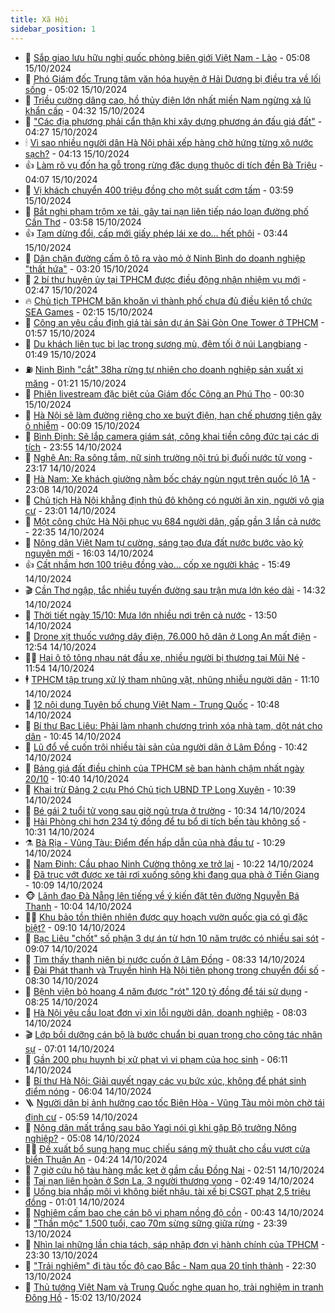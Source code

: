 ```yaml
---
title: Xã Hội
sidebar_position: 1
---
```


<!-- dantri-xa-hoi:START -->
- 🫣 [Sắp giao lưu hữu nghị quốc phòng biên giới Việt Nam - Lào](https://dantri.com.vn/xa-hoi/sap-giao-luu-huu-nghi-quoc-phong-bien-gioi-viet-nam-lao-20241015114752853.htm) - 05:08 15/10/2024
- 💼 [Phó Giám đốc Trung tâm văn hóa huyện ở Hải Dương bị điều tra về lối sống](https://dantri.com.vn/xa-hoi/pho-giam-doc-trung-tam-van-hoa-huyen-o-hai-duong-bi-dieu-tra-ve-loi-song-20241015115038818.htm) - 05:02 15/10/2024
- 🎊 [Triều cường dâng cao, hồ thủy điện lớn nhất miền Nam ngừng xả lũ khẩn cấp](https://dantri.com.vn/xa-hoi/trieu-cuong-dang-cao-ho-thuy-dien-lon-nhat-mien-nam-ngung-xa-lu-khan-cap-20241015111016750.htm) - 04:32 15/10/2024
- 🙉 [&quot;Các địa phương phải cẩn thận khi xây dựng phương án đấu giá đất&quot;](https://dantri.com.vn/xa-hoi/cac-dia-phuong-phai-can-than-khi-xay-dung-phuong-an-dau-gia-dat-20241015112216217.htm) - 04:27 15/10/2024
- 🕯 [Vì sao nhiều người dân Hà Nội phải xếp hàng chờ hứng từng xô nước sạch?](https://dantri.com.vn/xa-hoi/vi-sao-nhieu-nguoi-dan-ha-noi-phai-xep-hang-cho-hung-tung-xo-nuoc-sach-20241015104649918.htm) - 04:13 15/10/2024
- 👍 [Làm rõ vụ đốn hạ gỗ trong rừng đặc dụng thuộc di tích đền Bà Triệu](https://dantri.com.vn/xa-hoi/lam-ro-vu-don-ha-go-trong-rung-dac-dung-thuoc-di-tich-den-ba-trieu-20241015101800073.htm) - 04:07 15/10/2024
- 🤖 [Vị khách chuyển 400 triệu đồng cho một suất cơm tấm](https://dantri.com.vn/xa-hoi/vi-khach-chuyen-400-trieu-dong-cho-mot-suat-com-tam-20241015101631766.htm) - 03:59 15/10/2024
- 🙉 [Bắt nghi phạm trộm xe tải, gây tai nạn liên tiếp náo loạn đường phố Cần Thơ](https://dantri.com.vn/phap-luat/bat-nghi-pham-trom-xe-tai-gay-tai-nan-lien-tiep-nao-loan-duong-pho-can-tho-20241015102106754.htm) - 03:58 15/10/2024
- 👍 [Tạm dừng đổi, cấp mới giấy phép lái xe do… hết phôi](https://dantri.com.vn/xa-hoi/tam-dung-doi-cap-moi-giay-phep-lai-xe-do-het-phoi-20241015093017377.htm) - 03:44 15/10/2024
- 🗽 [Dân chặn đường cấm ô tô ra vào mỏ ở Ninh Bình do doanh nghiệp &quot;thất hứa&quot;](https://dantri.com.vn/xa-hoi/dan-chan-duong-cam-o-to-ra-vao-mo-o-ninh-binh-do-doanh-nghiep-that-hua-20241015093246318.htm) - 03:20 15/10/2024
- 🗽 [2 bí thư huyện ủy tại TPHCM được điều động nhận nhiệm vụ mới](https://dantri.com.vn/xa-hoi/2-bi-thu-huyen-uy-tai-tphcm-duoc-dieu-dong-nhan-nhiem-vu-moi-20241015093525977.htm) - 02:47 15/10/2024
- 🔥 [Chủ tịch TPHCM băn khoăn vì thành phố chưa đủ điều kiện tổ chức SEA Games](https://dantri.com.vn/xa-hoi/chu-tich-tphcm-ban-khoan-vi-thanh-pho-chua-du-dieu-kien-to-chuc-sea-games-20241015090920403.htm) - 02:15 15/10/2024
- 🦒 [Công an yêu cầu định giá tài sản dự án Sài Gòn One Tower ở TPHCM](https://dantri.com.vn/xa-hoi/cong-an-yeu-cau-dinh-gia-tai-san-du-an-sai-gon-one-tower-o-tphcm-20241014104201868.htm) - 01:57 15/10/2024
- 🧐 [Du khách liên tục bị lạc trong sương mù, đêm tối ở núi Langbiang](https://dantri.com.vn/xa-hoi/du-khach-lien-tuc-bi-lac-trong-suong-mu-dem-toi-o-nui-langbiang-20241015081506569.htm) - 01:49 15/10/2024
- ⛽️ [Ninh Bình &quot;cắt&quot; 38ha rừng tự nhiên cho doanh nghiệp sản xuất xi măng](https://dantri.com.vn/xa-hoi/ninh-binh-cat-38ha-rung-tu-nhien-cho-doanh-nghiep-san-xuat-xi-mang-20241015080254846.htm) - 01:21 15/10/2024
- 🚀 [Phiên livestream đặc biệt của Giám đốc Công an Phú Thọ](https://dantri.com.vn/xa-hoi/phien-livestream-dac-biet-cua-giam-doc-cong-an-phu-tho-20241014225002195.htm) - 00:30 15/10/2024
- 🦒 [Hà Nội sẽ làm đường riêng cho xe buýt điện, hạn chế phương tiện gây ô nhiễm](https://dantri.com.vn/xa-hoi/ha-noi-se-lam-duong-rieng-cho-xe-buyt-dien-han-che-phuong-tien-gay-o-nhiem-20241015000051940.htm) - 00:09 15/10/2024
- 🦅 [Bình Định: Sẽ lắp camera giám sát, công khai tiền công đức tại các di tích](https://dantri.com.vn/xa-hoi/binh-dinh-se-lap-camera-giam-sat-cong-khai-tien-cong-duc-tai-cac-di-tich-20241015000540628.htm) - 23:55 14/10/2024
- 🚀 [Nghệ An: Ra sông tắm, nữ sinh trường nội trú bị đuối nước tử vong](https://dantri.com.vn/xa-hoi/nghe-an-ra-song-tam-nu-sinh-truong-noi-tru-bi-duoi-nuoc-tu-vong-20241015022109743.htm) - 23:17 14/10/2024
- 🦅 [Hà Nam: Xe khách giường nằm bốc cháy ngùn ngụt trên quốc lộ 1A](https://dantri.com.vn/xa-hoi/ha-nam-xe-khach-giuong-nam-boc-chay-ngun-ngut-tren-quoc-lo-1a-20241014235427182.htm) - 23:08 14/10/2024
- 🤠 [Chủ tịch Hà Nội khẳng định thủ đô không có người ăn xin, người vô gia cư](https://dantri.com.vn/xa-hoi/chu-tich-ha-noi-khang-dinh-thu-do-khong-co-nguoi-an-xin-nguoi-vo-gia-cu-20241014213949683.htm) - 23:01 14/10/2024
- 💄 [Một công chức Hà Nội phục vụ 684 người dân, gấp gần 3 lần cả nước](https://dantri.com.vn/xa-hoi/mot-cong-chuc-ha-noi-phuc-vu-684-nguoi-dan-gap-gan-3-lan-ca-nuoc-20241014220220162.htm) - 22:35 14/10/2024
- 🥷 [Nông dân Việt Nam tự cường, sáng tạo đưa đất nước bước vào kỷ nguyên mới](https://dantri.com.vn/xa-hoi/nong-dan-viet-nam-tu-cuong-sang-tao-dua-dat-nuoc-buoc-vao-ky-nguyen-moi-20241014223433284.htm) - 16:03 14/10/2024
- 👍 [Cất nhầm hơn 100 triệu đồng vào... cốp xe người khác](https://dantri.com.vn/xa-hoi/cat-nham-hon-100-trieu-dong-vao-cop-xe-nguoi-khac-20241014203117637.htm) - 15:49 14/10/2024
- 🎬 [Cần Thơ ngập, tắc nhiều tuyến đường sau trận mưa lớn kéo dài](https://dantri.com.vn/xa-hoi/can-tho-ngap-tac-nhieu-tuyen-duong-sau-tran-mua-lon-keo-dai-20241014210120889.htm) - 14:32 14/10/2024
- 🦒 [Thời tiết ngày 15/10: Mưa lớn nhiều nơi trên cả nước](https://dantri.com.vn/xa-hoi/thoi-tiet-ngay-1510-mua-lon-nhieu-noi-tren-ca-nuoc-20241014202812016.htm) - 13:50 14/10/2024
- 🌊 [Drone xịt thuốc vướng dây điện, 76.000 hộ dân ở Long An mất điện](https://dantri.com.vn/xa-hoi/drone-xit-thuoc-vuong-day-dien-76000-ho-dan-o-long-an-mat-dien-20241014191430763.htm) - 12:54 14/10/2024
- 🧑‍💻 [Hai ô tô tông nhau nát đầu xe, nhiều người bị thương tại Mũi Né](https://dantri.com.vn/xa-hoi/hai-o-to-tong-nhau-nat-dau-xe-nhieu-nguoi-bi-thuong-tai-mui-ne-20241014183531407.htm) - 11:54 14/10/2024
- 🕴 [TPHCM tập trung xử lý tham nhũng vặt, nhũng nhiễu người dân](https://dantri.com.vn/xa-hoi/tphcm-tap-trung-xu-ly-tham-nhung-vat-nhung-nhieu-nguoi-dan-20241014145435040.htm) - 11:10 14/10/2024
- 🤔 [12 nội dung Tuyên bố chung Việt Nam - Trung Quốc](https://dantri.com.vn/xa-hoi/12-noi-dung-tuyen-bo-chung-viet-nam-trung-quoc-20241014155615311.htm) - 10:48 14/10/2024
- 💄 [Bí thư Bạc Liêu: Phải làm nhanh chương trình xóa nhà tạm, dột nát cho dân](https://dantri.com.vn/xa-hoi/bi-thu-bac-lieu-phai-lam-nhanh-chuong-trinh-xoa-nha-tam-dot-nat-cho-dan-20241014172603116.htm) - 10:45 14/10/2024
- 🧠 [Lũ đổ về cuốn trôi nhiều tài sản của người dân ở Lâm Đồng](https://dantri.com.vn/xa-hoi/lu-do-ve-cuon-troi-nhieu-tai-san-cua-nguoi-dan-o-lam-dong-20241014173356537.htm) - 10:42 14/10/2024
- 🦣 [Bảng giá đất điều chỉnh của TPHCM sẽ ban hành chậm nhất ngày 20/10](https://dantri.com.vn/xa-hoi/bang-gia-dat-dieu-chinh-cua-tphcm-se-ban-hanh-cham-nhat-ngay-2010-20241014170753617.htm) - 10:40 14/10/2024
- 💫 [Khai trừ Đảng 2 cựu Phó Chủ tịch UBND TP Long Xuyên](https://dantri.com.vn/xa-hoi/khai-tru-dang-2-cuu-pho-chu-tich-ubnd-tp-long-xuyen-20241014170803731.htm) - 10:39 14/10/2024
- 🚀 [Bé gái 2 tuổi tử vong sau giờ ngủ trưa ở trường](https://dantri.com.vn/xa-hoi/be-gai-2-tuoi-tu-vong-sau-gio-ngu-trua-o-truong-20241014172727309.htm) - 10:34 14/10/2024
- 🤔 [Hải Phòng chi hơn 234 tỷ đồng để tu bổ di tích bến tàu không số](https://dantri.com.vn/xa-hoi/hai-phong-chi-hon-234-ty-dong-de-tu-bo-di-tich-ben-tau-khong-so-20241014170954872.htm) - 10:31 14/10/2024
- ⚗️ [Bà Rịa - Vũng Tàu: Điểm đến hấp dẫn của nhà đầu tư](https://dantri.com.vn/xa-hoi/ba-ria-vung-tau-diem-den-hap-dan-cua-nha-dau-tu-20241014172926048.htm) - 10:29 14/10/2024
- 🫶 [Nam Định: Cầu phao Ninh Cường thông xe trở lại](https://dantri.com.vn/xa-hoi/nam-dinh-cau-phao-ninh-cuong-thong-xe-tro-lai-20241014165638370.htm) - 10:22 14/10/2024
- 🌮 [Đã trục vớt được xe tải rơi xuống sông khi đang qua phà ở Tiền Giang](https://dantri.com.vn/xa-hoi/da-truc-vot-duoc-xe-tai-roi-xuong-song-khi-dang-qua-pha-o-tien-giang-20241014164855695.htm) - 10:09 14/10/2024
- 🐵 [Lãnh đạo Đà Nẵng lên tiếng về ý kiến đặt tên đường Nguyễn Bá Thanh](https://dantri.com.vn/xa-hoi/lanh-dao-da-nang-len-tieng-ve-y-kien-dat-ten-duong-nguyen-ba-thanh-20241014154727310.htm) - 10:04 14/10/2024
- 🧑‍🏫 [Khu bảo tồn thiên nhiên được quy hoạch vườn quốc gia có gì đặc biệt?](https://dantri.com.vn/xa-hoi/khu-bao-ton-thien-nhien-duoc-quy-hoach-vuon-quoc-gia-co-gi-dac-biet-20241014152124340.htm) - 09:10 14/10/2024
- 💫 [Bạc Liêu &quot;chốt&quot; số phận 3 dự án từ hơn 10 năm trước có nhiều sai sót](https://dantri.com.vn/xa-hoi/bac-lieu-chot-so-phan-3-du-an-tu-hon-10-nam-truoc-co-nhieu-sai-sot-20241014123408968.htm) - 09:07 14/10/2024
- 🦩 [Tìm thấy thanh niên bị nước cuốn ở Lâm Đồng](https://dantri.com.vn/xa-hoi/tim-thay-thanh-nien-bi-nuoc-cuon-o-lam-dong-20241014151855593.htm) - 08:33 14/10/2024
- 🦄 [Đài Phát thanh và Truyền hình Hà Nội tiên phong trong chuyển đổi số](https://dantri.com.vn/xa-hoi/dai-phat-thanh-va-truyen-hinh-ha-noi-tien-phong-trong-chuyen-doi-so-20241014151752250.htm) - 08:30 14/10/2024
- 💂 [Bệnh viện bỏ hoang 4 năm được &quot;rót&quot; 120 tỷ đồng để tái sử dụng](https://dantri.com.vn/xa-hoi/benh-vien-bo-hoang-4-nam-duoc-rot-120-ty-dong-de-tai-su-dung-20241014143859554.htm) - 08:25 14/10/2024
- 💄 [Hà Nội yêu cầu loạt đơn vị xin lỗi người dân, doanh nghiệp](https://dantri.com.vn/xa-hoi/ha-noi-yeu-cau-loat-don-vi-xin-loi-nguoi-dan-doanh-nghiep-20241014144755558.htm) - 08:03 14/10/2024
- 🎬 [Lớp bồi dưỡng cán bộ là bước chuẩn bị quan trọng cho công tác nhân sự](https://dantri.com.vn/xa-hoi/lop-boi-duong-can-bo-la-buoc-chuan-bi-quan-trong-cho-cong-tac-nhan-su-20241014140126973.htm) - 07:01 14/10/2024
- 👀 [Gần 200 phụ huynh bị xử phạt vì vi phạm của học sinh](https://dantri.com.vn/xa-hoi/gan-200-phu-huynh-bi-xu-phat-vi-vi-pham-cua-hoc-sinh-20241014112610984.htm) - 06:11 14/10/2024
- 💃 [Bí thư Hà Nội: Giải quyết ngay các vụ bức xúc, không để phát sinh điểm nóng](https://dantri.com.vn/xa-hoi/bi-thu-ha-noi-giai-quyet-ngay-cac-vu-buc-xuc-khong-de-phat-sinh-diem-nong-20241014122404438.htm) - 06:04 14/10/2024
- 🪜 [Người dân bị ảnh hưởng cao tốc Biên Hòa - Vũng Tàu mỏi mòn chờ tái định cư](https://dantri.com.vn/xa-hoi/nguoi-dan-bi-anh-huong-cao-toc-bien-hoa-vung-tau-moi-mon-cho-tai-dinh-cu-20241012000721119.htm) - 05:59 14/10/2024
- 📝 [Nông dân mất trắng sau bão Yagi nói gì khi gặp Bộ trưởng Nông nghiệp?](https://dantri.com.vn/xa-hoi/nong-dan-mat-trang-sau-bao-yagi-noi-gi-khi-gap-bo-truong-nong-nghiep-20241014113126614.htm) - 05:08 14/10/2024
- 🧑‍💻 [Đề xuất bổ sung hạng mục chiếu sáng mỹ thuật cho cầu vượt cửa biển Thuận An](https://dantri.com.vn/xa-hoi/de-xuat-bo-sung-hang-muc-chieu-sang-my-thuat-cho-cau-vuot-cua-bien-thuan-an-20241014100105013.htm) - 04:24 14/10/2024
- 👺 [7 giờ cứu hộ tàu hàng mắc kẹt ở gầm cầu Đồng Nai](https://dantri.com.vn/xa-hoi/7-gio-cuu-ho-tau-hang-mac-ket-o-gam-cau-dong-nai-20241014090940104.htm) - 02:51 14/10/2024
- 🌮 [Tai nạn liên hoàn ở Sơn La, 3 người thương vong](https://dantri.com.vn/xa-hoi/tai-nan-lien-hoan-o-son-la-3-nguoi-thuong-vong-20241014093354939.htm) - 02:49 14/10/2024
- 🤭 [Uống bia nhấp môi vì không biết nhậu, tài xế bị CSGT phạt 2,5 triệu đồng](https://dantri.com.vn/xa-hoi/uong-bia-nhap-moi-vi-khong-biet-nhau-tai-xe-bi-csgt-phat-25-trieu-dong-20241014073617856.htm) - 01:01 14/10/2024
- 💪 [Nghiêm cấm bao che cán bộ vi phạm nồng độ cồn](https://dantri.com.vn/xa-hoi/nghiem-cam-bao-che-can-bo-vi-pham-nong-do-con-20241013204911590.htm) - 00:43 14/10/2024
- 🧰 [&quot;Thần mộc&quot; 1.500 tuổi, cao 70m sừng sững giữa rừng](https://dantri.com.vn/xa-hoi/than-moc-1500-tuoi-cao-70m-sung-sung-giua-rung-20241013174249767.htm) - 23:39 13/10/2024
- 🤡 [Nhìn lại những lần chia tách, sáp nhập đơn vị hành chính của TPHCM](https://dantri.com.vn/xa-hoi/nhin-lai-nhung-lan-chia-tach-sap-nhap-don-vi-hanh-chinh-cua-tphcm-20241012085844685.htm) - 23:30 13/10/2024
- 🦆 [&quot;Trải nghiệm&quot; đi tàu tốc độ cao Bắc - Nam qua 20 tỉnh thành](https://dantri.com.vn/xa-hoi/trai-nghiem-di-tau-toc-do-cao-bac-nam-qua-20-tinh-thanh-20241010113218104.htm) - 22:30 13/10/2024
- 🦍 [Thủ tướng Việt Nam và Trung Quốc nghe quan họ, trải nghiệm in tranh Đông Hồ](https://dantri.com.vn/xa-hoi/thu-tuong-viet-nam-va-trung-quoc-nghe-quan-ho-trai-nghiem-in-tranh-dong-ho-20241013215413328.htm) - 15:02 13/10/2024<!-- dantri-xa-hoi:END -->
